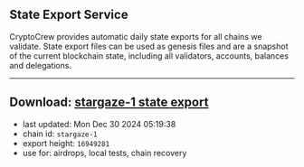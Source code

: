 ## State Export Service
CryptoCrew provides automatic daily state exports for all chains we validate. State export files can be used as genesis files and are a snapshot of the current blockchain state, including all validators, accounts, balances and delegations.

---
**Download: [stargaze-1 state export](https://dl-eu2.ccvalidators.com/SERVICE/stargaze/stargaze-1_export_16949281.json)**
---

- last updated: Mon Dec 30 2024 05:19:38
- chain id: `stargaze-1`
- export height: `16949281`
- use for: airdrops, local tests, chain recovery
